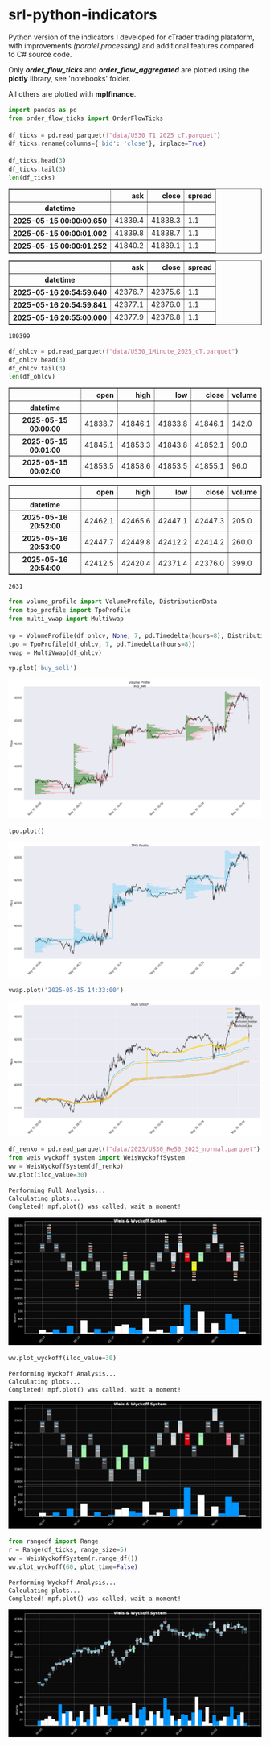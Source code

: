 # srl-python-indicators
Python version of the indicators I developed for cTrader trading plataform, with improvements _(paralel processing)_ and additional features compared to C# source code.

Only _**order_flow_ticks**_ and _**order_flow_aggregated**_ are plotted using the **plotly** library, see 'notebooks' folder.

All others are plotted with **mplfinance**.


```python
import pandas as pd
from order_flow_ticks import OrderFlowTicks

df_ticks = pd.read_parquet(f"data/US30_T1_2025_cT.parquet")
df_ticks.rename(columns={'bid': 'close'}, inplace=True)

df_ticks.head(3)
df_ticks.tail(3)
len(df_ticks)
```




<div>
<table border="1" class="dataframe">
  <thead>
    <tr style="text-align: right;">
      <th></th>
      <th>ask</th>
      <th>close</th>
      <th>spread</th>
    </tr>
    <tr>
      <th>datetime</th>
      <th></th>
      <th></th>
      <th></th>
    </tr>
  </thead>
  <tbody>
    <tr>
      <th>2025-05-15 00:00:00.650</th>
      <td>41839.4</td>
      <td>41838.3</td>
      <td>1.1</td>
    </tr>
    <tr>
      <th>2025-05-15 00:00:01.002</th>
      <td>41839.8</td>
      <td>41838.7</td>
      <td>1.1</td>
    </tr>
    <tr>
      <th>2025-05-15 00:00:01.252</th>
      <td>41840.2</td>
      <td>41839.1</td>
      <td>1.1</td>
    </tr>
  </tbody>
</table>
</div>






<div>
<table border="1" class="dataframe">
  <thead>
    <tr style="text-align: right;">
      <th></th>
      <th>ask</th>
      <th>close</th>
      <th>spread</th>
    </tr>
    <tr>
      <th>datetime</th>
      <th></th>
      <th></th>
      <th></th>
    </tr>
  </thead>
  <tbody>
    <tr>
      <th>2025-05-16 20:54:59.640</th>
      <td>42376.7</td>
      <td>42375.6</td>
      <td>1.1</td>
    </tr>
    <tr>
      <th>2025-05-16 20:54:59.841</th>
      <td>42377.1</td>
      <td>42376.0</td>
      <td>1.1</td>
    </tr>
    <tr>
      <th>2025-05-16 20:55:00.000</th>
      <td>42377.9</td>
      <td>42376.8</td>
      <td>1.1</td>
    </tr>
  </tbody>
</table>
</div>






    180399




```python
df_ohlcv = pd.read_parquet(f"data/US30_1Minute_2025_cT.parquet")
df_ohlcv.head(3)
df_ohlcv.tail(3)
len(df_ohlcv)
```




<div>
<table border="1" class="dataframe">
  <thead>
    <tr style="text-align: right;">
      <th></th>
      <th>open</th>
      <th>high</th>
      <th>low</th>
      <th>close</th>
      <th>volume</th>
    </tr>
    <tr>
      <th>datetime</th>
      <th></th>
      <th></th>
      <th></th>
      <th></th>
      <th></th>
    </tr>
  </thead>
  <tbody>
    <tr>
      <th>2025-05-15 00:00:00</th>
      <td>41838.7</td>
      <td>41846.1</td>
      <td>41833.8</td>
      <td>41846.1</td>
      <td>142.0</td>
    </tr>
    <tr>
      <th>2025-05-15 00:01:00</th>
      <td>41845.1</td>
      <td>41853.3</td>
      <td>41843.8</td>
      <td>41852.1</td>
      <td>90.0</td>
    </tr>
    <tr>
      <th>2025-05-15 00:02:00</th>
      <td>41853.5</td>
      <td>41858.6</td>
      <td>41853.5</td>
      <td>41855.1</td>
      <td>96.0</td>
    </tr>
  </tbody>
</table>
</div>






<div>
<table border="1" class="dataframe">
  <thead>
    <tr style="text-align: right;">
      <th></th>
      <th>open</th>
      <th>high</th>
      <th>low</th>
      <th>close</th>
      <th>volume</th>
    </tr>
    <tr>
      <th>datetime</th>
      <th></th>
      <th></th>
      <th></th>
      <th></th>
      <th></th>
    </tr>
  </thead>
  <tbody>
    <tr>
      <th>2025-05-16 20:52:00</th>
      <td>42462.1</td>
      <td>42465.6</td>
      <td>42447.1</td>
      <td>42447.3</td>
      <td>205.0</td>
    </tr>
    <tr>
      <th>2025-05-16 20:53:00</th>
      <td>42447.7</td>
      <td>42449.8</td>
      <td>42412.2</td>
      <td>42414.2</td>
      <td>260.0</td>
    </tr>
    <tr>
      <th>2025-05-16 20:54:00</th>
      <td>42412.5</td>
      <td>42420.4</td>
      <td>42371.4</td>
      <td>42376.0</td>
      <td>399.0</td>
    </tr>
  </tbody>
</table>
</div>






    2631




```python
from volume_profile import VolumeProfile, DistributionData
from tpo_profile import TpoProfile
from multi_vwap import MultiVwap

vp = VolumeProfile(df_ohlcv, None, 7, pd.Timedelta(hours=8), DistributionData.OHLC_No_Avg)
tpo = TpoProfile(df_ohlcv, 7, pd.Timedelta(hours=8))
vwap = MultiVwap(df_ohlcv)
```


```python
vp.plot('buy_sell')
```


    
![png](readme_files/output_5_0.png)
    



```python
tpo.plot()
```


    
![png](readme_files/output_6_0.png)
    



```python
vwap.plot('2025-05-15 14:33:00')
```


    
![png](readme_files/output_7_0.png)
    



```python
df_renko = pd.read_parquet(f"data/2023/US30_Re50_2023_normal.parquet")
from weis_wyckoff_system import WeisWyckoffSystem
ww = WeisWyckoffSystem(df_renko)
ww.plot(iloc_value=30)
```

    Performing Full Analysis...
    Calculating plots...
    Completed! mpf.plot() was called, wait a moment!



    
![png](readme_files/output_8_1.png)
    



```python
ww.plot_wyckoff(iloc_value=30)
```

    Performing Wyckoff Analysis...
    Calculating plots...
    Completed! mpf.plot() was called, wait a moment!



    
![png](readme_files/output_9_1.png)
    



```python
from rangedf import Range
r = Range(df_ticks, range_size=5)
ww = WeisWyckoffSystem(r.range_df())
ww.plot_wyckoff(60, plot_time=False)
```

    Performing Wyckoff Analysis...
    Calculating plots...
    Completed! mpf.plot() was called, wait a moment!



    
![png](readme_files/output_10_1.png)
    

